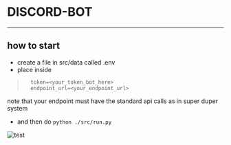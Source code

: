 # DISCORD-BOT

---

## how to start

- create a file in src/data called .env
- place inside

> ```.env
>   token=<your_token_bot_here>
>   endpoint_url=<your_endpoint_url>
>```

note that your endpoint must have the standard api calls as in super duper system

- and then do `python ./src/run.py`

![test](https://asciinema.org/a/jEWSslHRor7nocywB3K0RjsMC)
